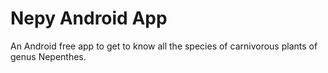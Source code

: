# Nepy Android App

An Android free app to get to know all the species of carnivorous plants of genus Nepenthes.
